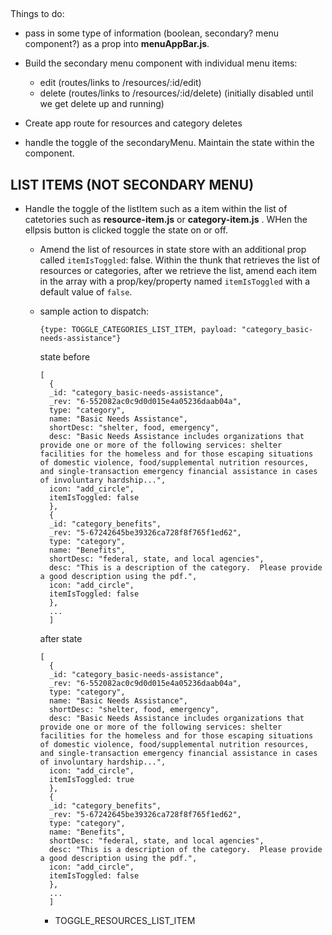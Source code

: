 
##
Things to do:

- pass in some type of information (boolean, secondary? menu component?) as a prop into **menuAppBar.js**.   
- Build the secondary menu component with individual menu items:
  - edit (routes/links to /resources/:id/edit)
  - delete  (routes/links to /resources/:id/delete) (initially disabled until we get delete up and running)

- Create app route for resources and category deletes

- handle the toggle of the secondaryMenu.  Maintain the state within the component.

## LIST ITEMS (NOT SECONDARY MENU)

- Handle the toggle of the listItem such as a item within the list of catetories such as **resource-item.js** or **category-item.js** .  WHen the ellpsis button is clicked toggle the state on or off.  
  - Amend the list of resources in state store with an additional prop called `itemIsToggled`: false.  Within the thunk that retrieves the list of resources or categories, after we retrieve the list, amend each item in the array with a prop/key/property named `itemIsToggled` with a default value of `false`.
  - sample action to dispatch:  

    ```
    {type: TOGGLE_CATEGORIES_LIST_ITEM, payload: "category_basic-needs-assistance"}
    ```

    state before
    ```
    [
      {
      _id: "category_basic-needs-assistance",
      _rev: "6-552082ac0c9d0d015e4a05236daab04a",
      type: "category",
      name: "Basic Needs Assistance",
      shortDesc: "shelter, food, emergency",
      desc: "Basic Needs Assistance includes organizations that provide one or more of the following services: shelter facilities for the homeless and for those escaping situations of domestic violence, food/supplemental nutrition resources, and single-transaction emergency financial assistance in cases of involuntary hardship...",
      icon: "add_circle",
      itemIsToggled: false
      },
      {
      _id: "category_benefits",
      _rev: "5-67242645be39326ca728f8f765f1ed62",
      type: "category",
      name: "Benefits",
      shortDesc: "federal, state, and local agencies",
      desc: "This is a description of the category.  Please provide a good description using the pdf.",
      icon: "add_circle",
      itemIsToggled: false
      },
      ...
      ]

    ```

    after state
    ```
    [
      {
      _id: "category_basic-needs-assistance",
      _rev: "6-552082ac0c9d0d015e4a05236daab04a",
      type: "category",
      name: "Basic Needs Assistance",
      shortDesc: "shelter, food, emergency",
      desc: "Basic Needs Assistance includes organizations that provide one or more of the following services: shelter facilities for the homeless and for those escaping situations of domestic violence, food/supplemental nutrition resources, and single-transaction emergency financial assistance in cases of involuntary hardship...",
      icon: "add_circle",
      itemIsToggled: true
      },
      {
      _id: "category_benefits",
      _rev: "5-67242645be39326ca728f8f765f1ed62",
      type: "category",
      name: "Benefits",
      shortDesc: "federal, state, and local agencies",
      desc: "This is a description of the category.  Please provide a good description using the pdf.",
      icon: "add_circle",
      itemIsToggled: false
      },
      ...
      ]

    ```

    - TOGGLE_RESOURCES_LIST_ITEM
